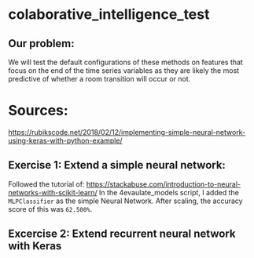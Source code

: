 # colaborative_intelligence_test

## Our problem:
We will test the default configurations of these methods on features that focus on the end of the time series variables as they are likely the most predictive of whether a room transition will occur or not.


# Sources:
https://rubikscode.net/2018/02/12/implementing-simple-neural-network-using-keras-with-python-example/

## Exercise 1: Extend a simple neural network:
Followed the tutorial of:
https://stackabuse.com/introduction-to-neural-networks-with-scikit-learn/
In the 4evaulate_models script, I added the `MLPClassifier` as the simple Neural Network. After scaling, the accuracy score of this was `62.500%`.

## Excercise 2: Extend recurrent neural network with Keras
